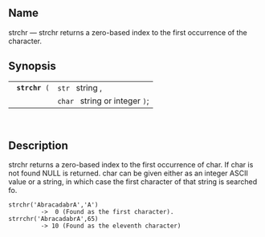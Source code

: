 <div>

<div>

</div>

<div>

## Name

strchr — strchr returns a zero-based index to the first occurrence of
the character.

</div>

<div>

## Synopsis

<div>

|                     |                                |
|---------------------|--------------------------------|
| ` `**`strchr`**` (` | `str ` string ,                |
|                     | `char ` string or integer `)`; |

<div>

 

</div>

</div>

</div>

<div>

## Description

strchr returns a zero-based index to the first occurrence of char. If
char is not found NULL is returned. char can be given either as an
integer ASCII value or a string, in which case the first character of
that string is searched fo.

``` screen
strchr('AbracadabrA','A')
         ->  0 (Found as the first character).
strrchr('AbracadabrA',65)
         -> 10 (Found as the eleventh character)
```

</div>

</div>
